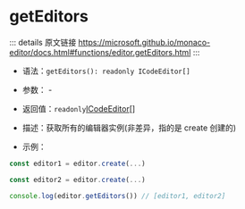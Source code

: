 # getEditors

<backTop />
        
::: details 原文链接
https://microsoft.github.io/monaco-editor/docs.html#functions/editor.getEditors.html
:::


- 语法：`getEditors(): readonly ICodeEditor[]`

- 参数： -

- 返回值：`readonly`[ICodeEditor](/api/editor/ICodeEditor.md)[]

- 描述：获取所有的编辑器实例(非差异，指的是 create 创建的)

- 示例：

```js
const editor1 = editor.create(...)

const editor2 = editor.create(...)

console.log(editor.getEditors()) // [editor1, editor2]
```